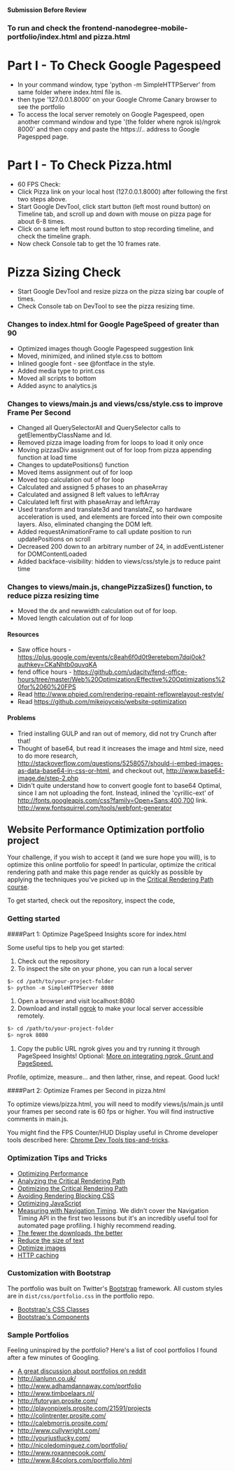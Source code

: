 
#### Submission Before Review
### To run and check the frontend-nanodegree-mobile-portfolio/index.html and pizza.html
# Part I - To Check Google Pagespeed
- In your command window, type 'python -m SimpleHTTPServer' from same folder where index.html file is.
- then type '127.0.0.1.8000' on your Google Chrome Canary browser to see the portfolio
- To access the local server remotely on Google Pagespeed, open another command window and type '(the folder where ngrok is)/ngrok 8000' and then copy and paste the https://.. address to Google Pagespped page.
# Part I - To Check Pizza.html
- 60 FPS Check:
- Click Pizza link on your local host (127.0.0.1.8000) after following the first two steps above.
- Start Google DevTool, click start button (left most round button) on Timeline tab, and scroll up and down with mouse on pizza page for about 6-8 times.
- Click on same left most round button to stop recording timeline, and check the timeline graph.
- Now check Console tab to get the 10 frames rate.
# Pizza Sizing Check
- Start Google DevTool and resize pizza on the pizza sizing bar couple of times.
- Check Console tab on DevTool to see the pizza resizing time.

### Changes to index.html for Google PageSpeed of greater than 90
- Optimized images though Google Pagespeed suggestion link
- Moved, minimized, and inlined style.css to bottom
- Inlined google font - see @fontface in the style.
- Added media type to print.css
- Moved all scripts to bottom
- Added async to analytics.js
### Changes to views/main.js and views/css/style.css to improve Frame Per Second
- Changed all QuerySelectorAll and QuerySelector calls to getElementbyClassName and Id.
- Removed pizza image loading from for loops to load it only once
- Moving pizzasDiv assignment out of for loop from pizza appending function at load time
- Changes to updatePositions() function
- Moved items assignment out of for loop
- Moved top calculation out of for loop
- Calculated and assigned 5 phases to an phaseArray
- Calculated and assigned 8 left values to leftArray
- Calculated left first with phaseArray and leftArray
- Used transform and translate3d and translateZ, so hardware acceleration is used, and elements are forced into their own composite layers.  Also, eliminated changing the DOM left.
- Added requestAnimationFrame to call update position to run updatePositions on scroll
- Decreased 200 down to an arbitrary number of 24, in addEventListener for DOMContentLoaded
- Added backface-visibility: hidden to views/css/style.js to reduce paint time
### Changes to views/main.js, changePizzaSizes() function, to reduce pizza resizing time
- Moved the dx and newwidth calculation out of for loop.
- Moved length calculation out of for loop

#### Resources
- Saw office hours - https://plus.google.com/events/c8eah6f0d0t9eretebpm7dqi0ok?authkey=CKaNhtb0quvqKA
- fend office hours - https://github.com/udacity/fend-office-hours/tree/master/Web%20Optimization/Effective%20Optimizations%20for%2060%20FPS
- Read http://www.phpied.com/rendering-repaint-reflowrelayout-restyle/
- Read https://github.com/mikejoyceio/website-optimization


#### Problems
- Tried installing GULP and ran out of memory, did not try Crunch after that!
- Thought of base64, but read it increases the image and html size, need to do more research,
http://stackoverflow.com/questions/5258057/should-i-embed-images-as-data-base64-in-css-or-html, and checkout out, http://www.base64-image.de/step-2.php
- Didn't quite understand how to convert google font to base64 Optimal, since I am not uploading the font.  Instead, inlined the 'cyrillic-ext' of http://fonts.googleapis.com/css?family=Open+Sans:400,700 link.
http://www.fontsquirrel.com/tools/webfont-generator



## Website Performance Optimization portfolio project

Your challenge, if you wish to accept it (and we sure hope you will), is to optimize this online portfolio for speed! In particular, optimize the critical rendering path and make this page render as quickly as possible by applying the techniques you've picked up in the [Critical Rendering Path course](https://www.udacity.com/course/ud884).

To get started, check out the repository, inspect the code,

### Getting started

####Part 1: Optimize PageSpeed Insights score for index.html

Some useful tips to help you get started:

1. Check out the repository
1. To inspect the site on your phone, you can run a local server

  ```bash
  $> cd /path/to/your-project-folder
  $> python -m SimpleHTTPServer 8080
  ```

1. Open a browser and visit localhost:8080
1. Download and install [ngrok](https://ngrok.com/) to make your local server accessible remotely.

  ``` bash
  $> cd /path/to/your-project-folder
  $> ngrok 8080
  ```

1. Copy the public URL ngrok gives you and try running it through PageSpeed Insights! Optional: [More on integrating ngrok, Grunt and PageSpeed.](http://www.jamescryer.com/2014/06/12/grunt-pagespeed-and-ngrok-locally-testing/)

Profile, optimize, measure... and then lather, rinse, and repeat. Good luck!

####Part 2: Optimize Frames per Second in pizza.html

To optimize views/pizza.html, you will need to modify views/js/main.js until your frames per second rate is 60 fps or higher. You will find instructive comments in main.js.

You might find the FPS Counter/HUD Display useful in Chrome developer tools described here: [Chrome Dev Tools tips-and-tricks](https://developer.chrome.com/devtools/docs/tips-and-tricks).

### Optimization Tips and Tricks
* [Optimizing Performance](https://developers.google.com/web/fundamentals/performance/ "web performance")
* [Analyzing the Critical Rendering Path](https://developers.google.com/web/fundamentals/performance/critical-rendering-path/analyzing-crp.html "analyzing crp")
* [Optimizing the Critical Rendering Path](https://developers.google.com/web/fundamentals/performance/critical-rendering-path/optimizing-critical-rendering-path.html "optimize the crp!")
* [Avoiding Rendering Blocking CSS](https://developers.google.com/web/fundamentals/performance/critical-rendering-path/render-blocking-css.html "render blocking css")
* [Optimizing JavaScript](https://developers.google.com/web/fundamentals/performance/critical-rendering-path/adding-interactivity-with-javascript.html "javascript")
* [Measuring with Navigation Timing](https://developers.google.com/web/fundamentals/performance/critical-rendering-path/measure-crp.html "nav timing api"). We didn't cover the Navigation Timing API in the first two lessons but it's an incredibly useful tool for automated page profiling. I highly recommend reading.
* <a href="https://developers.google.com/web/fundamentals/performance/optimizing-content-efficiency/eliminate-downloads.html">The fewer the downloads, the better</a>
* <a href="https://developers.google.com/web/fundamentals/performance/optimizing-content-efficiency/optimize-encoding-and-transfer.html">Reduce the size of text</a>
* <a href="https://developers.google.com/web/fundamentals/performance/optimizing-content-efficiency/image-optimization.html">Optimize images</a>
* <a href="https://developers.google.com/web/fundamentals/performance/optimizing-content-efficiency/http-caching.html">HTTP caching</a>

### Customization with Bootstrap
The portfolio was built on Twitter's <a href="http://getbootstrap.com/">Bootstrap</a> framework. All custom styles are in `dist/css/portfolio.css` in the portfolio repo.

* <a href="http://getbootstrap.com/css/">Bootstrap's CSS Classes</a>
* <a href="http://getbootstrap.com/components/">Bootstrap's Components</a>

### Sample Portfolios

Feeling uninspired by the portfolio? Here's a list of cool portfolios I found after a few minutes of Googling.

* <a href="http://www.reddit.com/r/webdev/comments/280qkr/would_anybody_like_to_post_their_portfolio_site/">A great discussion about portfolios on reddit</a>
* <a href="http://ianlunn.co.uk/">http://ianlunn.co.uk/</a>
* <a href="http://www.adhamdannaway.com/portfolio">http://www.adhamdannaway.com/portfolio</a>
* <a href="http://www.timboelaars.nl/">http://www.timboelaars.nl/</a>
* <a href="http://futoryan.prosite.com/">http://futoryan.prosite.com/</a>
* <a href="http://playonpixels.prosite.com/21591/projects">http://playonpixels.prosite.com/21591/projects</a>
* <a href="http://colintrenter.prosite.com/">http://colintrenter.prosite.com/</a>
* <a href="http://calebmorris.prosite.com/">http://calebmorris.prosite.com/</a>
* <a href="http://www.cullywright.com/">http://www.cullywright.com/</a>
* <a href="http://yourjustlucky.com/">http://yourjustlucky.com/</a>
* <a href="http://nicoledominguez.com/portfolio/">http://nicoledominguez.com/portfolio/</a>
* <a href="http://www.roxannecook.com/">http://www.roxannecook.com/</a>
* <a href="http://www.84colors.com/portfolio.html">http://www.84colors.com/portfolio.html</a>

